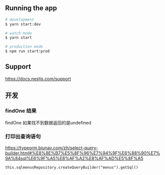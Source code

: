 ## Running the app
```bash
# development
$ yarn start:dev

# watch mode
$ yarn start

# production mode
$ npm run start:prod
```


## Support
https://docs.nestjs.com/support

## 开发
### findOne 结果
findOne 如果找不到数据返回的是undefined
### 打印出查询语句
https://typeorm.biunav.com/zh/select-query-builder.html#%E8%8E%B7%E5%8F%96%E7%94%9F%E6%88%90%E7%9A%84sql%E6%9F%A5%E8%AF%A2%E8%AF%AD%E5%8F%A5
```
this.sqlmenusRepository.createQueryBuilder("menus").getSql()
```